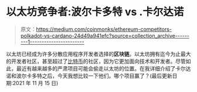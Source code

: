 # 以太坊竞争者:波尔卡多特 vs .卡尔达诺

> 原文：<https://medium.com/coinmonks/ethereum-competitors-polkadot-vs-cardano-24d49a941efc?source=collection_archive---------1----------------------->

以太坊已经成为许多分散应用程序开发者选择的**区块链**。以太坊拥有迄今为止最大的开发者社区，甚至超过了[比特币](https://bitcoin.org)的社区，因为它更加面向技术和开发者。尽管如此，最近有越来越多的严肃项目可能会偷走以太坊的位置。在我详细介绍了卡尔达诺和波尔卡多特之后，今天我想比较一下他们。哪个项目赢了？(最后更新日期:2021 年 11 月 15 日)